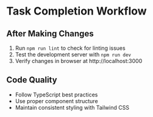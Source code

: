 # Task Completion Workflow

## After Making Changes
1. Run `npm run lint` to check for linting issues
2. Test the development server with `npm run dev`
3. Verify changes in browser at http://localhost:3000

## Code Quality
- Follow TypeScript best practices
- Use proper component structure
- Maintain consistent styling with Tailwind CSS